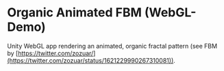 # Organic Animated FBM (WebGL-Demo)
Unity WebGL app rendering an animated, organic fractal pattern (see FBM by [https://twitter.com/zozuar/](https://twitter.com/zozuar/status/1621229990267310081)).
